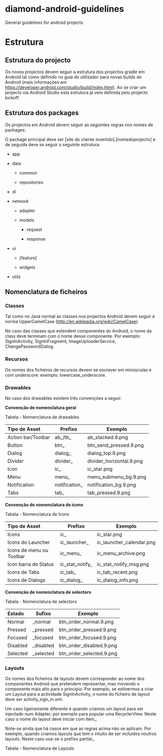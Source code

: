 # diamond-android-guidelines
General guidelines for android projects





# Estrutura



## Estrutura do projecto

Os novos projectos devem seguir a estrutura dos projectos gradle em Android tal como definido no guia do utilizador para novas builds do Android (mais informações em <https://developer.android.com/studio/build/index.html>). Ao se criar um projecto via Android Studio esta estrutura já vem definida pelo projecto kickoff.

## Estrutura dos packages

Os projectos em Android devem seguir as seguintes regras nos nomes de packages:

O package principal deve ser \[site do cliente invertido\].\[nomedoprojecto\] e de seguida deve se seguir a seguinte estrutura:

-   app

-   data

    -   common

    -   repositories

-   di

-   network

    -   adapter

    -   models

        -   request

        -   response

-   ui

    -   \[feature\]

    -   widgets

-   utils

## Nomenclatura de ficheiros

### Classes

Tal como no Java normal as classes nos projectos Android devem seguir a norma UpperCamelCase (<http://en.wikipedia.org/wiki/CamelCase>).

No caso das classes que estendem componentes do Android, o nome da class deve terminam com o nome desse componente. Por exemplo: SignInActivity, SignInFragment, ImageUploaderService, ChangePasswordDialog.

### Recursos

Os nomes dos ficheiros de recursos devem se escrever em minúsculas e com underscore: exemplo: lowercase\_underscore.

### Drawables

No caso dos drawables existem três convenções a seguir:

**Convenção de nomenclatura geral**

Tabela - Nomenclatura de drawables

| Tipo de Asset      | Prefixo       | Exemplo                  |
| :----------------- | ------------- | ------------------------ |
| Action bar/Toolbar | ab_/tb_       | ab_stacked.9.png         |
| Button             | btn_          | btn_send_pressed.9.png   |
| Dialog             | dialog_       | dialog_top.9.png         |
| Divider            | divider_      | divider_horizontal.9.png |
| Icon               | ic_           | ic_star.png              |
| Menu               | menu_         | menu_submenu_bg.9.png    |
| Notification       | notification_ | notification_bg.9.png    |
| Tabs               | tab_          | tab_pressed.9.png        |

**Convenção de nomenclatura de icons**

Tabela - Nomenclatura de Icons

| Tipo de Asset            | Prefixo         | Exemplo                  |
| :----------------------- | --------------- | ------------------------ |
| Icons                    | ic_             | ic_star.png              |
| Icons do Launcher        | ic_launcher_    | ic_launcher_calendar.png |
| Icons de menu ou Toolbar | ic_menu_        | ic_menu_archive.png      |
| Icon barra de Status     | ic_stat_notify_ | ic_stat_notify_msg.png   |
| Icons de Tabs            | ic_tab_         | ic_tab_recent.png        |
| Icons de Dialogs         | ic_dialog_      | ic_dialog_info.png       |

**Convenção de nomenclatura de selectors**

Tabela - Nomenclatura de selectors

| Estado   | Sufixo    | Exemplo                  |
| :------- | --------- | ------------------------ |
| Normal   | _normal   | btn_order_normal.9.png   |
| Pressed  | _pressed  | btn_order_pressed.9.png  |
| Focused  | _focused  | btn_order_focused.9.png  |
| Disabled | _disabled | btn_order_disabled.9.png |
| Selected | _selected | btn_order_selected.9.png |

### Layouts

Os nomes dos ficheiros de layouts devem corresponder ao nome dos componentes Android que pretendem representar, mas movendo o componente mais alto para o principio. Por exemplo, se estivermos a criar um Layout para a actividade SignInActivity, o nome do ficheiro de layout deve ser activity_sign_in.xml.

Um caso ligeiramente diferente é quando criamos um layout para ser injectado num Adapter, por exemplo para popular uma RecyclerView. Neste caso o nome do layout deve iniciar com item_.

Note-se ainda que há casos em que as regras acima não se aplicam. Por exemplo, quando criamos layouts que tem o intuito de ser incluídos noutros layouts. Neste caso usa-se o prefixo partial_.

Tabela - Nomenclatura de Layouts
